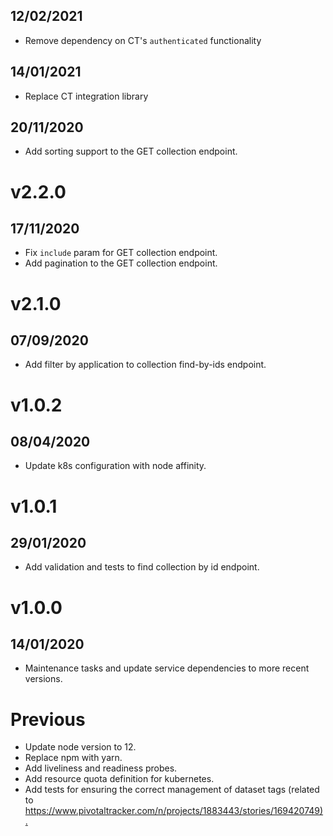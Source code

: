 ## 12/02/2021

- Remove dependency on CT's `authenticated` functionality

## 14/01/2021

- Replace CT integration library

## 20/11/2020

- Add sorting support to the GET collection endpoint.

# v2.2.0

## 17/11/2020

- Fix `include` param for GET collection endpoint.
- Add pagination to the GET collection endpoint.


# v2.1.0

## 07/09/2020

- Add filter by application to collection find-by-ids endpoint.

# v1.0.2

## 08/04/2020

- Update k8s configuration with node affinity.

# v1.0.1

## 29/01/2020

- Add validation and tests to find collection by id endpoint.

# v1.0.0

## 14/01/2020

- Maintenance tasks and update service dependencies to more recent versions.

# Previous

- Update node version to 12.
- Replace npm with yarn.
- Add liveliness and readiness probes.
- Add resource quota definition for kubernetes.
- Add tests for ensuring the correct management of dataset tags (related to <https://www.pivotaltracker.com/n/projects/1883443/stories/169420749).>
